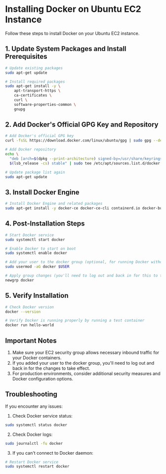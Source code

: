 # Installing Docker on Ubuntu EC2 Instance

Follow these steps to install Docker on your Ubuntu EC2 instance.

## 1. Update System Packages and Install Prerequisites

```bash
# Update existing packages
sudo apt-get update

# Install required packages
sudo apt-get install -y \
    apt-transport-https \
    ca-certificates \
    curl \
    software-properties-common \
    gnupg
```

## 2. Add Docker's Official GPG Key and Repository

```bash
# Add Docker's official GPG key
curl -fsSL https://download.docker.com/linux/ubuntu/gpg | sudo gpg --dearmor -o /usr/share/keyrings/docker-archive-keyring.gpg

# Add Docker repository
echo \
  "deb [arch=$(dpkg --print-architecture) signed-by=/usr/share/keyrings/docker-archive-keyring.gpg] https://download.docker.com/linux/ubuntu \
  $(lsb_release -cs) stable" | sudo tee /etc/apt/sources.list.d/docker.list > /dev/null

# Update package list again
sudo apt-get update
```

## 3. Install Docker Engine

```bash
# Install Docker Engine and related packages
sudo apt-get install -y docker-ce docker-ce-cli containerd.io docker-buildx-plugin docker-compose-plugin
```

## 4. Post-Installation Steps

```bash
# Start Docker service
sudo systemctl start docker

# Enable Docker to start on boot
sudo systemctl enable docker

# Add your user to the docker group (optional, for running Docker without sudo)
sudo usermod -aG docker $USER

# Apply group changes (you'll need to log out and back in for this to take effect)
newgrp docker
```

## 5. Verify Installation

```bash
# Check Docker version
docker --version

# Verify Docker is running properly by running a test container
docker run hello-world
```

## Important Notes

1. Make sure your EC2 security group allows necessary inbound traffic for your Docker containers.
2. If you added your user to the docker group, you'll need to log out and back in for the changes to take effect.
3. For production environments, consider additional security measures and Docker configuration options.

## Troubleshooting

If you encounter any issues:

1. Check Docker service status:
```bash
sudo systemctl status docker
```

2. Check Docker logs:
```bash
sudo journalctl -fu docker
```

3. If you can't connect to Docker daemon:
```bash
# Restart Docker service
sudo systemctl restart docker
```